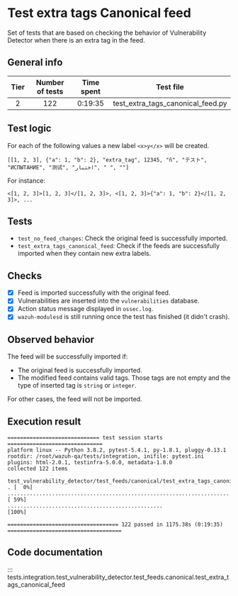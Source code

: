 # Test extra tags Canonical feed

Set of tests that are based on checking the behavior of Vulnerability Detector when there is an extra tag in the feed.

## General info

|Tier | Number of tests | Time spent| Test file |
|:--:|:--:|:--:|:--:|
| 2 | 122 | 0:19:35 | test_extra_tags_canonical_feed.py |

## Test logic

For each of the following values a new label `<x>y</x>` will be created.

```
[[1, 2, 3], {"a": 1, "b": 2}, "extra_tag", 12345, "ñ", "テスト", "ИСПЫТАНИЕ", "测试", "اختبار", " ", ""]
```

For instance:

```
<[1, 2, 3]>[1, 2, 3]</[1, 2, 3]>, <[1, 2, 3]>{"a": 1, "b": 2}</[1, 2, 3]>, ...
```

## Tests

- `test_no_feed_changes`: Check the original feed is successfully imported.
- `test_extra_tags_canonical_feed`: Check if the feeds are successfully imported when they contain new extra labels.

## Checks

- [x] Feed is imported successfully with the original feed.
- [x] Vulnerabilities are inserted into the `vulnerabilities` database.
- [x] Action status message displayed in `ossec.log`.
- [x] `wazuh-modulesd` is still running once the test has finished (it didn't crash).

## Observed behavior

The feed will be successfully imported if:

- The original feed is successfully imported.
- The modified feed contains valid tags. Those tags are not empty and the type of inserted tag is `string` or `integer`.

For other cases, the feed will not be imported.

## Execution result

```
============================= test session starts ==============================
platform linux -- Python 3.8.2, pytest-5.4.1, py-1.8.1, pluggy-0.13.1
rootdir: /root/wazuh-qa/tests/integration, inifile: pytest.ini
plugins: html-2.0.1, testinfra-5.0.0, metadata-1.8.0
collected 122 items

test_vulnerability_detector/test_feeds/canonical/test_extra_tags_canonical_feed.py . [  0%]
........................................................................ [ 59%]
.................................................                                                 [100%]

=================================== 122 passed in 1175.38s (0:19:35) ====================================
```

## Code documentation

::: tests.integration.test_vulnerability_detector.test_feeds.canonical.test_extra_tags_canonical_feed
